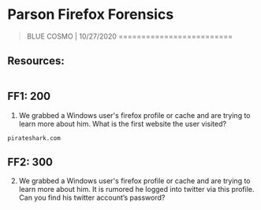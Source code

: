 # Parson Firefox Forensics

> BLUE COSMO | 10/27/2020
=========================

## Resources:
```
```

## FF1: 200
1. We grabbed a Windows user's firefox profile or cache and are trying to learn more about him. What is the first website the user visited?
```
pirateshark.com
```

## FF2: 300
2. We grabbed a Windows user's firefox profile or cache and are trying to learn more about him.
It is rumored he logged into twitter via this profile. Can you find his twitter account’s password?
```
```



